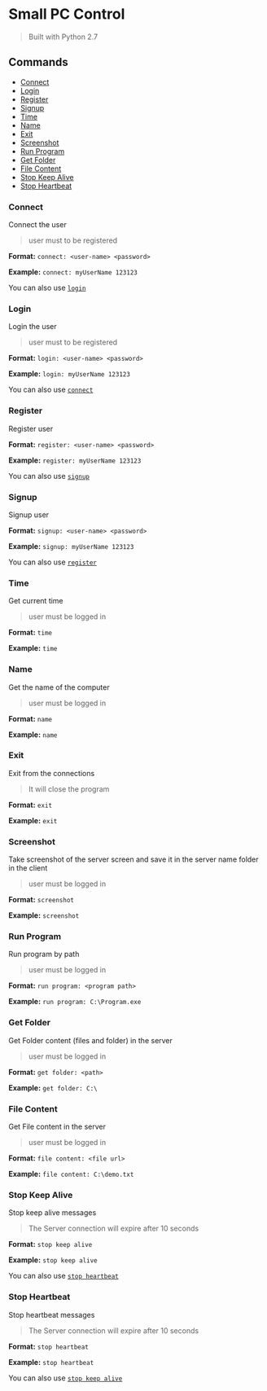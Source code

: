 # Small PC Control

> Built with Python 2.7

## Commands

- [Connect](https://github.com/rluvaton/small-pc-control#connect)
- [Login](https://github.com/rluvaton/small-pc-control#login)
- [Register](https://github.com/rluvaton/small-pc-control#register)
- [Signup](https://github.com/rluvaton/small-pc-control#signup)
- [Time](https://github.com/rluvaton/small-pc-control#time)
- [Name](https://github.com/rluvaton/small-pc-control#name)
- [Exit](https://github.com/rluvaton/small-pc-control#exit)
- [Screenshot](https://github.com/rluvaton/small-pc-control#screenshot)
- [Run Program](https://github.com/rluvaton/small-pc-control#run-program)
- [Get Folder](https://github.com/rluvaton/small-pc-control#get-folder)
- [File Content](https://github.com/rluvaton/small-pc-control#file-content)
- [Stop Keep Alive](https://github.com/rluvaton/small-pc-control#stop-keep-alive)
- [Stop Heartbeat](https://github.com/rluvaton/small-pc-control#stop-heartbeat)

### Connect
Connect the user
> user must to be registered

**Format:** `connect: <user-name> <password>`

**Example:** `connect: myUserName 123123`

You can also use [`login`](https://github.com/rluvaton/small-pc-control#login)

### Login
Login the user
> user must to be registered

**Format:** `login: <user-name> <password>`

**Example:** `login: myUserName 123123`

You can also use [`connect`](https://github.com/rluvaton/small-pc-control#connect)

### Register
Register user

**Format:** `register: <user-name> <password>`

**Example:** `register: myUserName 123123`

You can also use [`signup`](https://github.com/rluvaton/small-pc-control#signup)

### Signup
Signup user

**Format:** `signup: <user-name> <password>`

**Example:** `signup: myUserName 123123`

You can also use [`register`](https://github.com/rluvaton/small-pc-control#register)

### Time
Get current time
> user must be logged in

**Format:** `time`

**Example:** `time`


### Name
Get the name of the computer
> user must be logged in

**Format:** `name`

**Example:** `name`


### Exit
Exit from the connections
> It will close the program

**Format:** `exit`

**Example:** `exit`


### Screenshot
Take screenshot of the server screen and save it in the server name folder in the client
> user must be logged in

**Format:** `screenshot`

**Example:** `screenshot`


### Run Program
Run program by path
> user must be logged in

**Format:** `run program: <program path>`

**Example:** `run program: C:\Program.exe`


### Get Folder
Get Folder content (files and folder) in the server
> user must be logged in

**Format:** `get folder: <path>`

**Example:** `get folder: C:\`


### File Content
Get File content in the server
> user must be logged in

**Format:** `file content: <file url>`

**Example:** `file content: C:\demo.txt`


### Stop Keep Alive
Stop keep alive messages
> The Server connection will expire after 10 seconds

**Format:** `stop keep alive`

**Example:** `stop keep alive`

You can also use [`stop heartbeat`](https://github.com/rluvaton/small-pc-control#stop-heartbeat)

### Stop Heartbeat
Stop heartbeat messages
> The Server connection will expire after 10 seconds

**Format:** `stop heartbeat`

**Example:** `stop heartbeat`

You can also use [`stop keep alive`](https://github.com/rluvaton/small-pc-control#stop-keep-alive)
